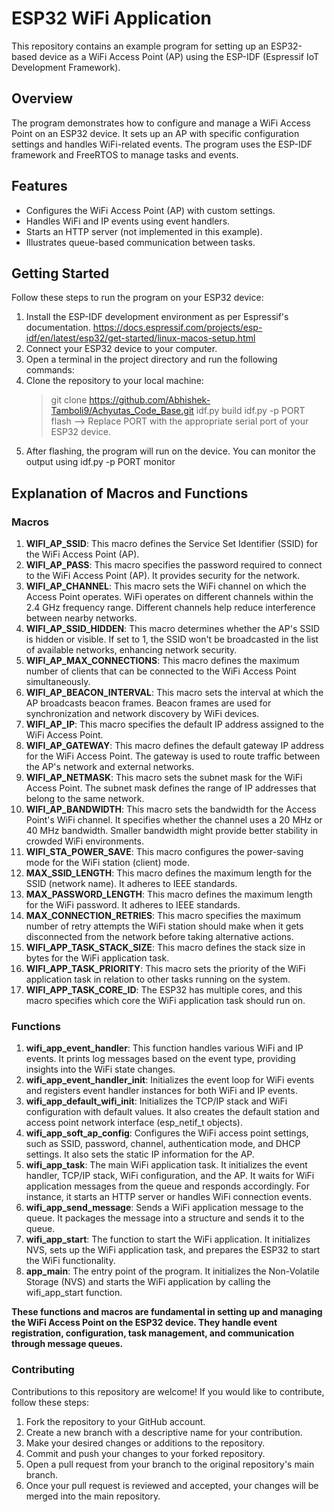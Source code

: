 # ESP32 WiFi Application
This repository contains an example program for setting up an ESP32-based device as a WiFi Access Point (AP) using the ESP-IDF (Espressif IoT Development Framework).

## Overview
The program demonstrates how to configure and manage a WiFi Access Point on an ESP32 device. It sets up an AP with specific configuration settings and handles WiFi-related events. 
The program uses the ESP-IDF framework and FreeRTOS to manage tasks and events.

## Features
- Configures the WiFi Access Point (AP) with custom settings.
- Handles WiFi and IP events using event handlers.
- Starts an HTTP server (not implemented in this example).
- Illustrates queue-based communication between tasks.

## Getting Started
Follow these steps to run the program on your ESP32 device:

1. Install the ESP-IDF development environment as per Espressif's documentation.
   https://docs.espressif.com/projects/esp-idf/en/latest/esp32/get-started/linux-macos-setup.html
2. Connect your ESP32 device to your computer.
3. Open a terminal in the project directory and run the following commands:
4. Clone the repository to your local machine:
   > git clone https://github.com/Abhishek-Tamboli9/Achyutas_Code_Base.git
   > idf.py build
   > idf.py -p PORT flash --> Replace PORT with the appropriate serial port of your ESP32 device.
5. After flashing, the program will run on the device. You can monitor the output using
   idf.py -p PORT monitor

## Explanation of Macros and Functions
### Macros
1. **WIFI_AP_SSID**: This macro defines the Service Set Identifier (SSID) for the WiFi Access Point (AP).
2. **WIFI_AP_PASS**: This macro specifies the password required to connect to the WiFi Access Point (AP). It provides security for the network.
3. **WIFI_AP_CHANNEL**: This macro sets the WiFi channel on which the Access Point operates. WiFi operates on different channels within the 2.4 GHz frequency range. Different channels help reduce interference between nearby networks.
4. **WIFI_AP_SSID_HIDDEN**: This macro determines whether the AP's SSID is hidden or visible. If set to 1, the SSID won't be broadcasted in the list of available networks, enhancing network security.
5. **WIFI_AP_MAX_CONNECTIONS**: This macro defines the maximum number of clients that can be connected to the WiFi Access Point simultaneously.
6. **WIFI_AP_BEACON_INTERVAL**: This macro sets the interval at which the AP broadcasts beacon frames. Beacon frames are used for synchronization and network discovery by WiFi devices.
7. **WIFI_AP_IP**: This macro specifies the default IP address assigned to the WiFi Access Point.
8. **WIFI_AP_GATEWAY**: This macro defines the default gateway IP address for the WiFi Access Point. The gateway is used to route traffic between the AP's network and external networks.
9. **WIFI_AP_NETMASK**: This macro sets the subnet mask for the WiFi Access Point. The subnet mask defines the range of IP addresses that belong to the same network.
10. **WIFI_AP_BANDWIDTH**: This macro sets the bandwidth for the Access Point's WiFi channel. It specifies whether the channel uses a 20 MHz or 40 MHz bandwidth. Smaller bandwidth might provide better stability in crowded WiFi environments.
11. **WIFI_STA_POWER_SAVE**: This macro configures the power-saving mode for the WiFi station (client) mode. 
12. **MAX_SSID_LENGTH**: This macro defines the maximum length for the SSID (network name). It adheres to IEEE standards.
13. **MAX_PASSWORD_LENGTH**: This macro defines the maximum length for the WiFi password. It adheres to IEEE standards.
14. **MAX_CONNECTION_RETRIES**: This macro specifies the maximum number of retry attempts the WiFi station should make when it gets disconnected from the network before taking alternative actions.
15. **WIFI_APP_TASK_STACK_SIZE**: This macro defines the stack size in bytes for the WiFi application task.
16. **WIFI_APP_TASK_PRIORITY**: This macro sets the priority of the WiFi application task in relation to other tasks running on the system.
17. **WIFI_APP_TASK_CORE_ID**: The ESP32 has multiple cores, and this macro specifies which core the WiFi application task should run on.

### Functions
1. **wifi_app_event_handler**: This function handles various WiFi and IP events. It prints log messages based on the event type, providing insights into the WiFi state changes.
2. **wifi_app_event_handler_init**: Initializes the event loop for WiFi events and registers event handler instances for both WiFi and IP events.
3. **wifi_app_default_wifi_init**: Initializes the TCP/IP stack and WiFi configuration with default values. It also creates the default station and access point network interface (esp_netif_t objects).
4. **wifi_app_soft_ap_config**: Configures the WiFi access point settings, such as SSID, password, channel, authentication mode, and DHCP settings. It also sets the static IP information for the AP.
5. **wifi_app_task**: The main WiFi application task. It initializes the event handler, TCP/IP stack, WiFi configuration, and the AP. It waits for WiFi application messages from the queue and responds accordingly. For instance, it starts an HTTP server or handles WiFi connection events.
6. **wifi_app_send_message**: Sends a WiFi application message to the queue. It packages the message into a structure and sends it to the queue.
7. **wifi_app_start**: The function to start the WiFi application. It initializes NVS, sets up the WiFi application task, and prepares the ESP32 to start the WiFi functionality.
8. **app_main**: The entry point of the program. It initializes the Non-Volatile Storage (NVS) and starts the WiFi application by calling the wifi_app_start function.

**These functions and macros are fundamental in setting up and managing the WiFi Access Point on the ESP32 device. They handle event registration, configuration, task management, and 
communication through message queues.**

### Contributing
Contributions to this repository are welcome! If you would like to contribute, follow these steps:

1. Fork the repository to your GitHub account.
2. Create a new branch with a descriptive name for your contribution.
3. Make your desired changes or additions to the repository.
4. Commit and push your changes to your forked repository.
5. Open a pull request from your branch to the original repository's main branch.
6. Once your pull request is reviewed and accepted, your changes will be merged into the main repository.
